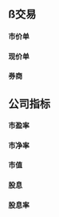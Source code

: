 ## ß交易

#### 市价单  

#### 现价单  

#### 券商

## 公司指标

#### 市盈率  

#### 市净率  

#### 市值  

#### 股息  

#### 股息率  

